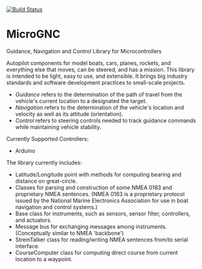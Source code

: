 [![Build Status](https://travis-ci.org/pavelbobov/MicroGNC.svg?branch=master)](https://travis-ci.org/pavelbobov/MicroGNC)

# MicroGNC
Guidance, Navigation and Control Library for Microcontrollers

Autopilot components for model boats, cars, planes, rockets, and everything else that moves, can be steered, and has a mission. This library is intended to be light, easy to use, and extensible. It brings big industry standards and software development practices to small-scale projects.     

* *Guidance* refers to the determination of the path of travel from the vehicle's current location to a designated the target.
* *Navigation* refers to the determination of the vehicle's location and velocity as well as its attitude (orientation).
* *Control* refers to steering controls needed to track guidance commands while maintaining vehicle stability.

Currently Supported Controllers:
* Arduino

The library currently includes:
* Latitude/Longitude point with methods for computing bearing and distance on great-circle.  
* Classes for parsing and construction of some NMEA 0183 and proprietary NMEA sentences. (NMEA 0183 is a proprietary protocol issued by the National Marine Electronics Association for use in boat navigation and control systems.)
* Base class for instruments, such as sensors, sensor filter, controllers, and actuators.  
* Message bus for exchanging messages among instruments. (Conceptually similar to NMEA 'backbone')
* StremTalker class for reading/writing NMEA sentences from/to serial interface.
* CourseComputer class for computing direct course from current location to a waypoint.

 